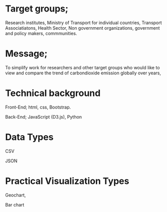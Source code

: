 # Target groups;

Research institutes, Ministry of Transport for individual countries, Transport Associatiatons, Health Sector, Non government organizations, government and policy makers, commmunities.

# Message;

To simplify work for researchers and other target groups who would like to view and  compare the trend of carbondioxide emission globally over years,

# Technical background

Front-End; html, css, Bootstrap. 

Back-End; JavaScript (D3.js), Python 

# Data Types

CSV

JSON

# Practical Visualization Types

Geochart,

Bar chart
